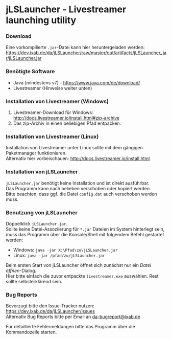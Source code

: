 # jLSLauncher - Livestreamer launching utility
### Download

Eine vorkompilierte `.jar`-Datei kann hier heruntergeladen werden: https://dev.ixab.de/da/jLSLauncher/raw/master/out/artifacts/jLSLauncher_jar/jLSLauncher.jar

### Benötigte Software

* Java (mindestens v7) - https://www.java.com/de/download/
* Livestreamer (Hinweise weiter unten)

### Installation von Livestreamer (Windows)

1. Livestreamer-Download für Windows: http://docs.livestreamer.io/install.html#zip-archive
2. Das zip-Archiv in einen beliebigen Pfad entpacken.

### Installation von Livestreamer (Linux)

Installation von Livestreamer unter Linux sollte mit dem gängigen Paketmanager funktionieren.  
Alternativ hier vorbeischauen: http://docs.livestreamer.io/install.html

### Installation von jLSLauncher

`jLSLauncher.jar` benötigt keine Installation und ist direkt ausführbar.  
Das Programm kann nach belieben verschoben oder kopiert werden.  
Bitte beachten, dass ggf. die Datei `config.dat` auch verschoben werden muss.

### Benutzung von jLSLauncher

Doppelklick `jLSLauncher.jar`.  
Sollte keine Datei-Assoziierung für `*.jar` Dateien im System hinterlegt sein, muss das Programm
über die Konsole/Shell mit folgendem Befehl gestartet werden:
* Windows: `java -jar X:\Pfad\zu\jLSLauncher.jar`
* Linux: `java -jar /pfad/zu/jLSLauncher.jar`

Beim ersten Start von jLSLauncher öffnet sich zunächst nur ein *Datei öffnen*-Dialog.  
Hier bitte einfach die zuvor entpackte `livestreamer.exe` auswählen. Rest sollte selbsterklärend sein.

### Bug Reports

Bevorzugt bitte den Issue-Tracker nutzen: https://dev.ixab.de/da/jLSLauncher/issues  
Alternativ Bug Reports bitte per Email an da-bugreport@ixab.de

Für detaillierte Fehlermeldungen bitte das Programm über die Kommandozeile starten.
